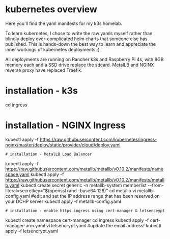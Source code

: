 # kubernetes overview

Here you'll find the yaml manifests for my k3s homelab. 

To learn kubernetes, I chose to write the raw yamls myself rather than blindly deploy over-complicated helm charts that someone else has published. This is hands-down the best way to learn and appreciate the inner workings of kubernetes deployments :) 

All deployments are running on Rancher k3s and Raspberry Pi 4s, with 8GB memory each and
a SSD drive replace the sdcard. MetalLB and NGINX reverse proxy have replaced Traefik.

# installation - k3s

cd ingress
# installation - NGINX Ingress
kubectl apply -f https://raw.githubusercontent.com/kubernetes/ingress-nginx/master/deploy/static/provider/cloud/deploy.yaml
```
# installation - MetalLB Load Balancer
```
kubectl apply -f https://raw.githubusercontent.com/metallb/metallb/v0.10.2/manifests/namespace.yaml
kubectl apply -f https://raw.githubusercontent.com/metallb/metallb/v0.10.2/manifests/metallb.yaml
kubectl create secret generic -n metallb-system memberlist --from-literal=secretkey="$(openssl rand -base64 128)"
cd metallb
vi metallb-config.yaml  #edit and set the IP address range that has been reserved on your DCHP server
kubectl apply -f metallb-config.yaml
```
# installation - enable https ingress using cert-manager & letsenceypt

```
kubectl create namespace cert-manager
cd ingress
kubectl apply -f cert-manager-arm.yaml
vi letsencrypt.yaml #update the email address!
kubectl apply -f letsencrypt.yaml
```

